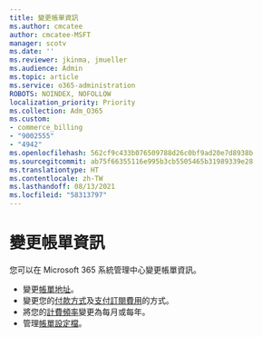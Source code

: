 ```yaml
---
title: 變更帳單資訊
ms.author: cmcatee
author: cmcatee-MSFT
manager: scotv
ms.date: ''
ms.reviewer: jkinma, jmueller
ms.audience: Admin
ms.topic: article
ms.service: o365-administration
ROBOTS: NOINDEX, NOFOLLOW
localization_priority: Priority
ms.collection: Adm_O365
ms.custom:
- commerce_billing
- "9002555"
- "4942"
ms.openlocfilehash: 562cf9c433b076509788d26c0bf9ad20e7d8938b
ms.sourcegitcommit: ab75f66355116e995b3cb5505465b31989339e28
ms.translationtype: HT
ms.contentlocale: zh-TW
ms.lasthandoff: 08/13/2021
ms.locfileid: "58313797"
---
```

# <a name="change-billing-information"></a>變更帳單資訊

您可以在 Microsoft 365 系統管理中心變更帳單資訊。 

- 變更[帳單地址](https://docs.microsoft.com/microsoft-365/commerce/billing-and-payments/change-your-billing-addresses)。
- 變更您的[付款方式](https://docs.microsoft.com/microsoft-365/commerce/billing-and-payments/manage-payment-methods)及[支付訂閱費用](https://docs.microsoft.com/microsoft-365/commerce/billing-and-payments/pay-for-your-subscription)的方式。
- 將您的[計費頻率](https://docs.microsoft.com/microsoft-365/commerce/billing-and-payments/change-payment-frequency)變更為每月或每年。
- 管理[帳單設定檔](https://docs.microsoft.com/microsoft-365/commerce/billing-and-payments/manage-billing-profiles)。
